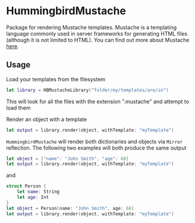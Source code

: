# HummingbirdMustache

Package for rendering Mustache templates. Mustache is a templating language commonly used in server frameworks for generating HTML files (although it is not limited to HTML). You can find out more about Mustache [here](http://mustache.github.io/mustache.5.html).

## Usage

Load your templates from the filesystem 
```swift
let library = HBMustacheLibrary("folder/my/templates/are/in")
```
This will look for all the files with the extension ".mustache" and attempt to load them

Render an object with a template 
```swift
let output = library.render(object, withTemplate: "myTemplate")
```
`HummingbirdMustache` will render both dictionaries and objects via `Mirror` reflection. The following two examples will both produce the same output
```swift
let object = ["name": "John Smith", "age": 68]
let output = library.render(object, withTemplate: "myTemplate")
```
and
```swift
struct Person {
    let name: String
    let age: Int
}
let object = Person(name: "John Smith", age: 68)
let output = library.render(object, withTemplate: "myTemplate")
```

